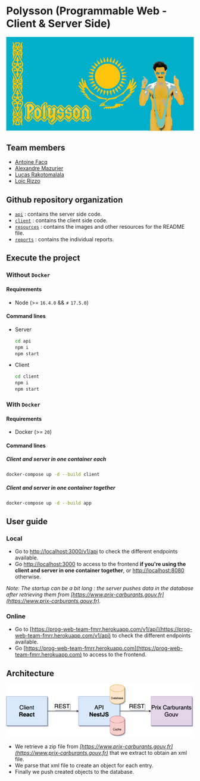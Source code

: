 # Polysson (Programmable Web - Client & Server Side)

![Emblem](resources/emblem.png "Emblem")

## Team members

- [Antoine Facq](https://github.com/AntoineFacq)
- [Alexandre Mazurier](https://github.com/Alexandre-MAZURIER)
- [Lucas Rakotomalala](https://github.com/LucasRakotomalala)
- [Loïc Rizzo](https://github.com/Loic-Rizzo)

## Github repository organization

- [`api`](api) : contains the server side code.
- [`client`](client) : contains the client side code.
- [`resources`](resources) : contains the images and other resources for the README file.
- [`reports`](reports) : contains the individual reports.

## Execute the project

### Without `Docker`

#### Requirements

- Node (>= `16.4.0` && ≠ `17.5.0`)

#### Command lines

- Server

  ```sh
  cd api
  npm i
  npm start
  ```

- Client

  ```sh
  cd client
  npm i
  npm start
  ```

### With `Docker`

#### Requirements

- Docker (>= `20`)

#### Command lines

##### Client and server in one container each

```sh
docker-compose up -d --build client
```

##### Client and server in one container together

```sh
docker-compose up -d --build app
```

## User guide

### Local

- Go to [http://localhost:3000/v1/api](http://localhost:3000/v1/api) to check the different endpoints available.
- Go [http://localhost:3000](http://localhost:3000) to access to the frontend **if you're using the client and server in one container together**, or [http://localhost:8080](http://localhost:8080) otherwise.

*Note: The startup can be a bit long : the server pushes data in the database after retrieving them from [https://www.prix-carburants.gouv.fr](https://www.prix-carburants.gouv.fr).*

### Online

- Go to [https://prog-web-team-fmrr.herokuapp.com/v1/api](https://prog-web-team-fmrr.herokuapp.com/v1/api) to check the different endpoints available.
- Go [https://prog-web-team-fmrr.herokuapp.com](https://prog-web-team-fmrr.herokuapp.com) to access to the frontend.

## Architecture

![Architecture](resources/architecture.png "Architecture")

- We retrieve a zip file from *[https://www.prix-carburants.gouv.fr](https://www.prix-carburants.gouv.fr)* that we extract to obtain an xml file.
- We parse that xml file to create an object for each entry.
- Finally we push created objects to the database.